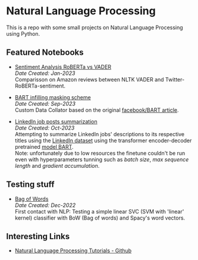 # Natural Language Processing
This is a repo with some small projects on Natural Language Processing using Python.

## Featured Notebooks
- [Sentiment Analysis RoBERTa vs VADER](https://github.com/brenoingwersen/natural-language-processing/blob/main/amazon-reviews-roberta-vader.ipynb)\
*Date Created: Jan-2023*\
Comparisson on Amazon reviews between NLTK VADER and Twitter-RoBERTa-sentiment.

- [BART infilling masking scheme](https://github.com/brenoingwersen/natural-language-processing/blob/main/DataCollatorForInfillingMask.ipynb)\
*Date Created: Sep-2023*\
Custom Data Collator based on the original [facebook/BART article](https://arxiv.org/pdf/1910.13461.pdf).

- [LinkedIn job posts summarization](https://github.com/brenoingwersen/natural-language-processing/blob/main/linkedin-jobs-summarization-bart.ipynb)\
*Date Created: Oct-2023*\
Attempting to summarize LinkedIn jobs' descriptions to its respective titles using the [LinkedIn dataset](https://www.kaggle.com/datasets/arshkon/linkedin-job-postings) using the transformer encoder-decoder pretrained [model BART](https://arxiv.org/abs/1910.13461).\
Note: unfortunately due to low resources the finetune couldn't be run even with hyperparameters tunning such as *batch size*, *max sequence length* and *gradient accumulation*.

## Testing stuff
- [Bag of Words](https://github.com/brenoingwersen/natural-language-processing/blob/main/simple-bow-classifier.ipynb)\
*Date Created: Dec-2022*\
First contact with NLP: Testing a simple linear SVC (SVM with 'linear' kernel) classifier with BoW (Bag of words) and Spacy's word vectors.

## Interesting Links
- [Natural Language Processing Tutorials - Github](https://github.com/ujjwalkarn/Machine-Learning-Tutorials#nlp)

